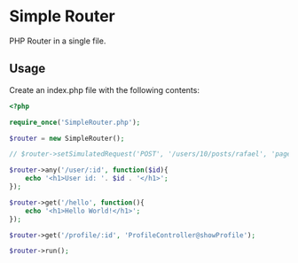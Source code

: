 # Simple Router
PHP Router in a single file.

## Usage

Create an index.php file with the following contents:

```php
<?php

require_once('SimpleRouter.php');

$router = new SimpleRouter();

// $router->setSimulatedRequest('POST', '/users/10/posts/rafael', 'page=1');

$router->any('/user/:id', function($id){
    echo '<h1>User id: '. $id . '</h1>';
});

$router->get('/hello', function(){
    echo '<h1>Hello World!</h1>';
});

$router->get('/profile/:id', 'ProfileController@showProfile');

$router->run();
```
